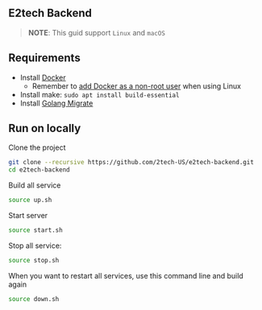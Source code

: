 ## E2tech Backend

> **NOTE**: This guid support `Linux` and `macOS`

## Requirements

- Install [Docker](https://docs.docker.com/engine/install/)
  - Remember to [add Docker as a non-root user](https://docs.docker.com/engine/install/linux-postinstall/#manage-docker-as-a-non-root-user) when using Linux
- Install make: `sudo apt install build-essential`
- Install [Golang Migrate](https://github.com/golang-migrate/migrate/tree/master/cmd/migrate)

## Run on locally

Clone the project

```bash
git clone --recursive https://github.com/2tech-US/e2tech-backend.git
cd e2tech-backend
```

Build all service

```bash
source up.sh
```

Start server

```bash
source start.sh
```

Stop all service:

```bash
source stop.sh
```

When you want to restart all services, use this command line and build again

```bash
source down.sh
```
